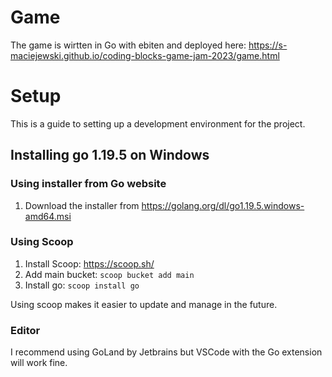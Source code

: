 # Game
The game is wirtten in Go with ebiten and deployed here: https://s-maciejewski.github.io/coding-blocks-game-jam-2023/game.html

# Setup
This is a guide to setting up a development environment for the project.

## Installing go 1.19.5 on Windows

### Using installer from Go website
1. Download the installer from https://golang.org/dl/go1.19.5.windows-amd64.msi

### Using Scoop
1. Install Scoop: https://scoop.sh/
2. Add main bucket: `scoop bucket add main`
3. Install go: `scoop install go`

Using scoop makes it easier to update and manage in the future.

### Editor
I recommend using GoLand by Jetbrains but VSCode with the Go extension will work fine.

